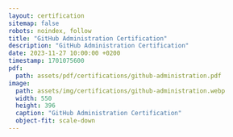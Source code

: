 ```yaml
---
layout: certification
sitemap: false
robots: noindex, follow
title: "GitHub Administration Certification"
description: "GitHub Administration Certification"
date: 2023-11-27 10:00:00 +0200
timestamp: 1701075600
pdf:
  path: assets/pdf/certifications/github-administration.pdf
image:
  path: assets/img/certifications/github-administration.webp
  width: 550
  height: 396
  caption: "GitHub Administration Certification"
  object-fit: scale-down
---
```

